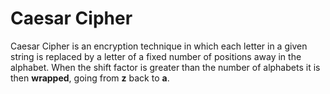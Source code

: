 # Caesar Cipher
Caesar Cipher is an encryption technique in which each letter in a given string is replaced by a letter of a fixed number of positions away in the alphabet. When the shift factor is greater than the number of alphabets it is then **wrapped**, going from **z** back to **a**. 
